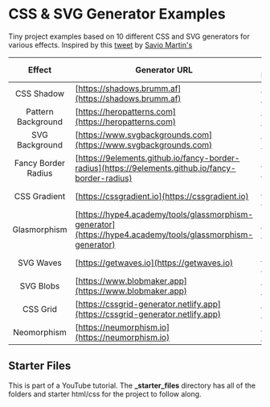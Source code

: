 # CSS & SVG Generator Examples

Tiny project examples based on 10 different CSS and SVG generators for various effects. Inspired by this [tweet](https://twitter.com/saviomartin7/status/1500061855212990467) by [Savio Martin's](https://twitter.com/saviomartin7)

|       Effect        | Generator URL                                                                                              | Live Demo                                                              |
| :-----------------: | ---------------------------------------------------------------------------------------------------------- | ---------------------------------------------------------------------- |
|     CSS Shadow      | [https://shadows.brumm.af](https://shadows.brumm.af)                                                       | [Live Demo](https://css-generator-examples.netlify.app/shadow)         |
| Pattern Background  | [https://heropatterns.com](https://heropatterns.com)                                                       | [Live Demo](https://css-generator-examples.netlify.app/pattern)        |
|   SVG Background    | [https://www.svgbackgrounds.com](https://www.svgbackgrounds.com)                                           | [Live Demo](https://css-generator-examples.netlify.app/svg-background) |
| Fancy Border Radius | [https://9elements.github.io/fancy-border-radius](https://9elements.github.io/fancy-border-radius)         | [Live Demo](https://css-generator-examples.netlify.app/border-radius)  |
|    CSS Gradient     | [https://cssgradient.io](https://cssgradient.io)                                                           | [Live Demo](https://css-generator-examples.netlify.app/gradient)       |
|    Glasmorphism     | [https://hype4.academy/tools/glassmorphism-generator](https://hype4.academy/tools/glassmorphism-generator) | [Live Demo](https://css-generator-examples.netlify.app/glassmorphism)  |
|      SVG Waves      | [https://getwaves.io](https://getwaves.io)                                                                 | [Live Demo](https://css-generator-examples.netlify.app/waves)          |
|      SVG Blobs      | [https://www.blobmaker.app](https://www.blobmaker.app)                                                     | [Live Demo](https://css-generator-examples.netlify.app/blobs)          |
|      CSS Grid       | [https://cssgrid-generator.netlify.app](https://cssgrid-generator.netlify.app)                             | [Live Demo](https://css-generator-examples.netlify.app/grid)           |
|     Neomorphism     | [https://neumorphism.io](https://neumorphism.io)                                                           | [Live Demo](https://css-generator-examples.netlify.app/neomorphism)    |

## Starter Files

This is part of a YouTube tutorial. The **\_starter_files** directory has all of the folders and starter html/css for the project to follow along.
